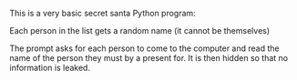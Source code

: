 This is a very basic secret santa Python program:

Each person in the list gets a random name (it cannot be themselves)

The prompt asks for each person to come to the computer and read the name of
the person they must by a present for. It is then hidden so that no information
is leaked.
